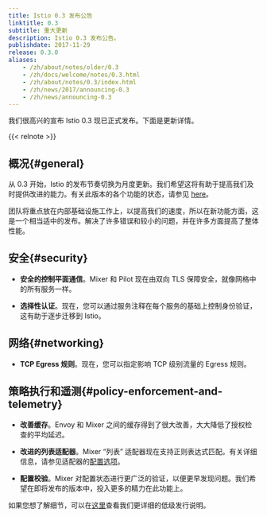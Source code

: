 ```yaml
---
title: Istio 0.3 发布公告
linktitle: 0.3
subtitle: 重大更新
description: Istio 0.3 发布公告。
publishdate: 2017-11-29
release: 0.3.0
aliases:
    - /zh/about/notes/older/0.3
    - /zh/docs/welcome/notes/0.3.html
    - /zh/about/notes/0.3/index.html
    - /zh/news/2017/announcing-0.3
    - /zh/news/announcing-0.3
---
```


我们很高兴的宣布 Istio 0.3 现已正式发布。下面是更新详情。

{{< relnote >}}

## 概况{#general}

从 0.3 开始，Istio 的发布节奏切换为月度更新。我们希望这将有助于提高我们及时提供改进的能力。有关此版本的各个功能的状态，请参见 [here](/zh/about/feature-stages/)。

团队将重点放在内部基础设施工作上，以提高我们的速度，所以在新功能方面，这是一个相当适中的发布。解决了许多错误和较小的问题，并在许多方面提高了整体性能。

## 安全{#security}

- **安全的控制平面通信**。Mixer 和 Pilot 现在由双向 TLS 保障安全，就像网格中的所有服务一样。

- **选择性认证**。现在，您可以通过服务注释在每个服务的基础上控制身份验证，这有助于逐步迁移到 Istio。

## 网络{#networking}

- **TCP Egress 规则**。现在，您可以指定影响 TCP 级别流量的 Egress 规则。

## 策略执行和遥测{#policy-enforcement-and-telemetry}

- **改善缓存**。Envoy 和 Mixer 之间的缓存得到了很大改善，大大降低了授权检查的平均延迟。

- **改进的列表适配器**。Mixer “列表” 适配器现在支持正则表达式匹配。有关详细信息，请参见适配器的[配置选项](/zh/docs/reference/config/policy-and-telemetry/adapters/list/)。

- **配置校验**。Mixer 对配置状态进行更广泛的验证，以便更早发现问题。我们希望在即将发布的版本中，投入更多的精力在此功能上。

如果您想了解细节，可以在[这里](https://github.com/istio/istio/wiki/v0.3.0)查看我们更详细的低级发行说明。
